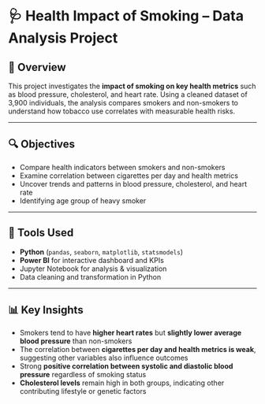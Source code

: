 # 🩺 Health Impact of Smoking – Data Analysis Project

## 📌 Overview
This project investigates the **impact of smoking on key health metrics** such as blood pressure, cholesterol, and heart rate. Using a cleaned dataset of 3,900 individuals, the analysis compares smokers and non-smokers to understand how tobacco use correlates with measurable health risks.

---

## 🔍 Objectives
- Compare health indicators between smokers and non-smokers  
- Examine correlation between cigarettes per day and health metrics  
- Uncover trends and patterns in blood pressure, cholesterol, and heart rate  
- Identifying age group of heavy smoker  

---

## 🧰 Tools Used
- **Python** (`pandas`, `seaborn`, `matplotlib`, `statsmodels`)  
- **Power BI** for interactive dashboard and KPIs  
- Jupyter Notebook for analysis & visualization  
- Data cleaning and transformation in Python  

---

## 📊 Key Insights
- Smokers tend to have **higher heart rates** but **slightly lower average blood pressure** than non-smokers  
- The correlation between **cigarettes per day and health metrics is weak**, suggesting other variables also influence outcomes  
- Strong **positive correlation between systolic and diastolic blood pressure** regardless of smoking status  
- **Cholesterol levels** remain high in both groups, indicating other contributing lifestyle or genetic factors  


